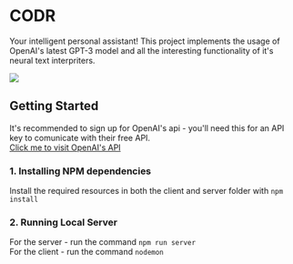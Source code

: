 # CODR
Your intelligent personal assistant! This project implements the usage of OpenAI's latest GPT-3 model and all the interesting functionality of it's neural text interpriters.

<img src="https://i.ibb.co/SPDBS41/codr-example.gif" />

## Getting Started
It's recommended to sign up for OpenAI's api - you'll need this for an API key to comunicate with their free API.<br>
<a href="https://openai.com/api">Click me to visit OpenAI's API</a>

### 1. Installing NPM dependencies
Install the required resources in both the client and server folder with `npm install` <br>

### 2. Running Local Server
For the server - run the command `npm run server` <br>
For the client - run the command `nodemon`

